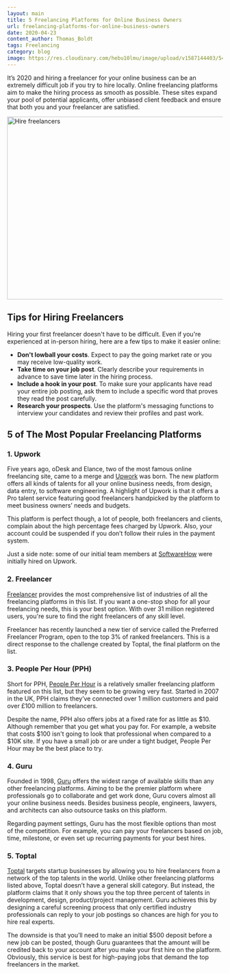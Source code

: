 ```yaml
---
layout: main
title: 5 Freelancing Platforms for Online Business Owners
url: freelancing-platforms-for-online-business-owners
date: 2020-04-23
content_author: Thomas_Boldt
tags: Freelancing
category: blog
image: https://res.cloudinary.com/hebu10lmu/image/upload/v1587144403/54.80.5.68/woman-in-red-long-sleeve-shirt-wearing-eyeglasses-using-3791130.jpg
---
```



It’s 2020 and hiring a freelancer for your online business can be an extremely difficult job if you try to hire locally. Online freelancing platforms aim to make the hiring process as smooth as possible. These sites expand your pool of potential applicants, offer unbiased client feedback and ensure that both you and your freelancer are satisfied.

<img class="alignnone size-full wp-image-662" src="https://res.cloudinary.com/hebu10lmu/image/upload/v1587144403/54.80.5.68/woman-in-red-long-sleeve-shirt-wearing-eyeglasses-using-3791130.jpg" alt="Hire freelancers" width="640" height="426" />
<h2>Tips for Hiring Freelancers</h2>
Hiring your first freelancer doesn't have to be difficult. Even if you're experienced at in-person hiring, here are a few tips to make it easier online:
<ul>
 	<li><b>Don't lowball your costs</b>. Expect to pay the going market rate or you may receive low-quality work.</li>
 	<li><b>Take time on your job post</b>. Clearly describe your requirements in advance to save time later in the hiring process.</li>
 	<li><b>Include a hook in your post</b>. To make sure your applicants have read your entire job posting, ask them to include a specific word that proves they read the post carefully.</li>
 	<li><b>Research your prospects</b>. Use the platform's messaging functions to interview your candidates and review their profiles and past work.</li>
</ul>
<h2>5 of The Most Popular Freelancing Platforms</h2>
<h3>1. Upwork</h3>
Five years ago, oDesk and Elance, two of the most famous online freelancing site, came to a merge and <a href="https://www.upwork.com/">Upwork</a> was born. The new platform offers all kinds of talents for all your online business needs, from design, data entry, to software engineering. A highlight of Upwork is that it offers a Pro talent service featuring good freelancers handpicked by the platform to meet business owners’ needs and budgets.

This platform is perfect though, a lot of people, both freelancers and clients, complain about the high percentage fees charged by Upwork. Also, your account could be suspended if you don’t follow their rules in the payment system.

Just a side note: some of our initial team members at <a href="https://www.softwarehow.com/">SoftwareHow</a> were initially hired on Upwork.
<h3>2. Freelancer</h3>
<a href="https://www.freelancer.com/">Freelancer</a> provides the most comprehensive list of industries of all the freelancing platforms in this list. If you want a one-stop shop for all your freelancing needs, this is your best option. With over 31 million registered users, you're sure to find the right freelancers of any skill level.

Freelancer has recently launched a new tier of service called the Preferred Freelancer Program, open to the top 3% of ranked freelancers. This is a direct response to the challenge created by Toptal, the final platform on the list.
<h3>3. People Per Hour (PPH)</h3>
Short for PPH, <a href="https://www.peopleperhour.com/">People Per Hour</a> is a relatively smaller freelancing platform featured on this list, but they seem to be growing very fast. Started in 2007 in the UK, PPH claims they’ve connected over 1 million customers and paid over £100 million to freelancers.

Despite the name, PPH also offers jobs at a fixed rate for as little as $10. Although remember that you get what you pay for. For example, a website that costs $100 isn't going to look that professional when compared to a $10K site. If you have a small job or are under a tight budget, People Per Hour may be the best place to try.
<h3>4. Guru</h3>
Founded in 1998, <a href="https://www.guru.com/">Guru</a> offers the widest range of available skills than any other freelancing platforms. Aiming to be the premier platform where professionals go to collaborate and get work done, Guru covers almost all your online business needs. Besides business people, engineers, lawyers, and architects can also outsource tasks on this platform.

Regarding payment settings, Guru has the most flexible options than most of the competition. For example, you can pay your freelancers based on job, time, milestone, or even set up recurring payments for your best hires.
<h3>5. Toptal</h3>
<a href="https://www.toptal.com/">Toptal</a> targets startup businesses by allowing you to hire freelancers from a network of the top talents in the world. Unlike other freelancing platforms listed above, Toptal doesn’t have a general skill category. But instead, the platform claims that it only shows you the top three percent of talents in development, design, product/project management. Guru achieves this by designing a careful screening process that only certified industry professionals can reply to your job postings so chances are high for you to hire real experts.

The downside is that you’ll need to make an initial $500 deposit before a new job can be posted, though Guru guarantees that the amount will be credited back to your account after you make your first hire on the platform. Obviously, this service is best for high-paying jobs that demand the top freelancers in the market.
